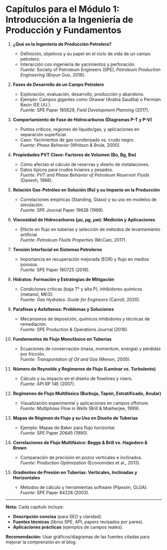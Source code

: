 # **Capítulos para el Módulo 1: Introducción a la Ingeniería de Producción y Fundamentos**  

1. **¿Qué es la Ingeniería de Producción Petrolera?**  
   - Definición, objetivos y su papel en el ciclo de vida de un campo petrolero.  
   - Interacción con ingeniería de yacimientos y perforación.  
   *Fuente:* Society of Petroleum Engineers (SPE), *Petroleum Production Engineering* (Boyun Guo, 2016).  

2. **Fases de Desarrollo de un Campo Petrolero**  
   - Exploración, evaluación, desarrollo, producción y abandono.  
   - Ejemplo: Campos gigantes como Ghawar (Arabia Saudita) o Permian Basin (EE.UU.).  
   *Fuente:* SPE Paper 185629, *Field Development Planning* (2017).  

3. **Comportamiento de Fase de Hidrocarburos (Diagramas P-T y P-V)**  
   - Puntos críticos, regiones de líquido/gas, y aplicaciones en separación superficial.  
   - Caso: Yacimientos de gas condensado vs. crudo negro.  
   *Fuente:* *Phase Behavior* (Whitson & Brule, 2000).  

4. **Propiedades PVT Clave: Factores de Volumen (Bo, Bg, Bw)**  
   - Cómo afectan el cálculo de reservas y diseño de instalaciones.  
   - Datos típicos para crudos livianos y pesados.  
   *Fuente:* *PVT and Phase Behavior of Petroleum Reservoir Fluids* (Danesh, 1998).  

5. **Relación Gas-Petróleo en Solución (Rs) y su Impacto en la Producción**  
   - Correlaciones empíricas (Standing, Glaso) y su uso en modelos de simulación.  
   *Fuente:* SPE Journal Paper 19638 (1989).  

6. **Viscosidad de Hidrocarburos (µo, µg, µw): Medición y Aplicaciones**  
   - Efecto en flujo en tuberías y selección de métodos de levantamiento artificial.  
   *Fuente:* *Petroleum Fluids Properties* (McCain, 2017).  

7. **Tensión Interfacial en Sistemas Petroleros**  
   - Importancia en recuperación mejorada (EOR) y flujo en medios porosos.  
   *Fuente:* SPE Paper 180725 (2016).  

8. **Hidratos: Formación y Estrategias de Mitigación**  
   - Condiciones críticas (baja T° y alta P), inhibidores químicos (metanol, MEG).  
   *Fuente:* *Gas Hydrates: Guide for Engineers* (Carroll, 2020).  

9. **Parafinas y Asfaltenos: Problemas y Soluciones**  
   - Mecanismos de deposición, químicos inhibidores y técnicas de remediación.  
   *Fuente:* SPE Production & Operations Journal (2018).  

10. **Fundamentos de Flujo Monofásico en Tuberías**  
    - Ecuaciones de conservación (masa, momentum, energía) y pérdidas por fricción.  
    *Fuente:* *Transportation of Oil and Gas* (Menon, 2005).  

11. **Número de Reynolds y Regímenes de Flujo (Laminar vs. Turbulento)**  
    - Cálculo y su impacto en el diseño de flowlines y risers.  
    *Fuente:* API RP 14E (2007).  

12. **Regímenes de Flujo Multifásico (Burbuja, Tapón, Estratificado, Anular)**  
    - Visualización experimental y aplicaciones en campos offshore.  
    *Fuente:* *Multiphase Flow in Wells* (Brill & Mukherjee, 1999).  

13. **Mapas de Régimen de Flujo y su Uso en Diseño de Tuberías**  
    - Ejemplo: Mapas de Baker para flujo horizontal.  
    *Fuente:* SPE Paper 20645 (1990).  

14. **Correlaciones de Flujo Multifásico: Beggs & Brill vs. Hagedorn & Brown**  
    - Comparación de precisión en pozos verticales e inclinados.  
    *Fuente:* *Production Optimization* (Economides et al., 2013).  

15. **Gradientes de Presión en Tuberías: Verticales, Inclinadas y Horizontales**  
    - Métodos de cálculo y herramientas software (Pipesim, OLGA).  
    *Fuente:* SPE Paper 84228 (2003).  

---

**Nota:** Cada capítulo incluye:  

- **Descripción concisa** (para SEO y claridad).  
- **Fuentes técnicas** (libros SPE, API, papers revisados por pares).  
- **Aplicaciones prácticas** (ejemplos de campos reales).  

**Recomendación:** Usar gráficos/diagramas de las fuentes citadas para mejorar la comprensión en el blog.
